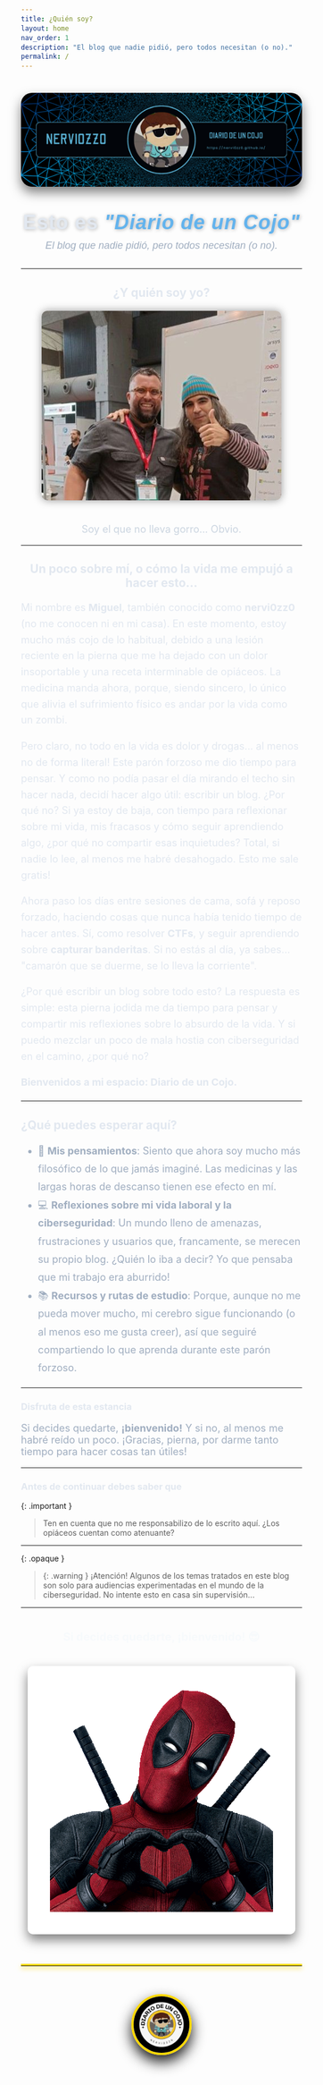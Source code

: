 ```yaml
---
title: ¿Quién soy?
layout: home
nav_order: 1
description: "El blog que nadie pidió, pero todos necesitan (o no)."
permalink: /
---
```


<div style="text-align: center; margin: 40px 0;">
  <img src="/assets/images/NERVI0ZZ0.png" alt="Portada" style="max-width: 100%; height: auto; border-radius: 20px; box-shadow: 0 10px 20px rgba(0, 0, 0, 0.5); transition: transform 0.3s ease-in-out;" onmouseover="this.style.transform='scale(1.05)';" onmouseout="this.style.transform='scale(1)';">
</div>

<div style="text-align: center; margin: 30px 0;">
<h1 style="font-size: 36px; font-weight: 700; color: #E2E8F0; text-shadow: 1px 1px 6px rgba(0,0,0,0.3); margin: 0; font-family: 'Arial', sans-serif; letter-spacing: 1px;">
  Esto es <span style="color: #63B3ED; font-style: italic;">"Diario de un Cojo"</span>
</h1>
<p style="font-size: 18px; color: #A0AEC0; font-family: 'Arial', sans-serif; font-style: italic; margin-top: 10px;">
  El blog que nadie pidió, pero todos necesitan (o no).
</p>
</div>

---

<h2 align="center" style="color: #E2E8F0;">¿Y quién soy yo?</h2>
<div style="text-align: center; margin-top: 20px;">
  <img src="/assets/images/txemita.jpg" alt="Soy el que no lleva gorro... Obvio." style="max-width: 100%; height: auto; border-radius: 10px; box-shadow: 0 0 15px rgba(0,0,0,0.4); margin-bottom: 20px;">
  <p style="font-size: 18px; color: #CBD5E0;">Soy el que no lleva gorro... Obvio.</p>
</div>

---

<h2 align="center" style="color: #E2E8F0;">Un poco sobre mí, o cómo la vida me empujó a hacer esto…</h2>

<p style="color: #E2E8F0; line-height: 1.6; font-size: 18px;">Mi nombre es <strong>Miguel</strong>, también conocido como <strong>nervi0zz0</strong> (no me conocen ni en mi casa). En este momento, estoy mucho más cojo de lo habitual, debido a una lesión reciente en la pierna que me ha dejado con un dolor insoportable y una receta interminable de opiáceos. La medicina manda ahora, porque, siendo sincero, lo único que alivia el sufrimiento físico es andar por la vida como un zombi.</p>

<p style="color: #E2E8F0; line-height: 1.6; font-size: 18px;">Pero claro, no todo en la vida es dolor y drogas... al menos no de forma literal! Este parón forzoso me dio tiempo para pensar. Y como no podía pasar el día mirando el techo sin hacer nada, decidí hacer algo útil: escribir un blog. ¿Por qué no? Si ya estoy de baja, con tiempo para reflexionar sobre mi vida, mis fracasos y cómo seguir aprendiendo algo, ¿por qué no compartir esas inquietudes? Total, si nadie lo lee, al menos me habré desahogado. Esto me sale gratis!</p>

<p style="color: #E2E8F0; line-height: 1.6; font-size: 18px;">Ahora paso los días entre sesiones de cama, sofá y reposo forzado, haciendo cosas que nunca había tenido tiempo de hacer antes. Sí, como resolver <strong>CTFs</strong>, y seguir aprendiendo sobre <strong>capturar banderitas</strong>. Si no estás al día, ya sabes... "camarón que se duerme, se lo lleva la corriente".</p>

<p style="color: #E2E8F0; line-height: 1.6; font-size: 18px;">¿Por qué escribir un blog sobre todo esto? La respuesta es simple: esta pierna jodida me da tiempo para pensar y compartir mis reflexiones sobre lo absurdo de la vida. Y si puedo mezclar un poco de mala hostia con ciberseguridad en el camino, ¿por qué no?</p>

<p style="color: #E2E8F0; line-height: 1.6; font-size: 18px;"><strong>Bienvenidos a mi espacio: Diario de un Cojo.</strong></p>

---

<h2 style="color: #E2E8F0;">¿Qué puedes esperar aquí?</h2>

<ul style="color: #A0AEC0; font-size: 18px; line-height: 1.8;">
  <li>🧠 <strong>Mis pensamientos</strong>: Siento que ahora soy mucho más filosófico de lo que jamás imaginé. Las medicinas y las largas horas de descanso tienen ese efecto en mí.</li>
  <li>💻 <strong>Reflexiones sobre mi vida laboral y la ciberseguridad</strong>: Un mundo lleno de amenazas, frustraciones y usuarios que, francamente, se merecen su propio blog. ¿Quién lo iba a decir? Yo que pensaba que mi trabajo era aburrido!</li>
  <li>📚 <strong>Recursos y rutas de estudio</strong>: Porque, aunque no me pueda mover mucho, mi cerebro sigue funcionando (o al menos eso me gusta creer), así que seguiré compartiendo lo que aprenda durante este parón forzoso.</li>
</ul>

---

<h3 style="color: #E2E8F0;">Disfruta de esta estancia</h3>

<p style="color: #A0AEC0; font-size: 18px;">Si decides quedarte, <strong>¡bienvenido!</strong> Y si no, al menos me habré reído un poco. ¡Gracias, pierna, por darme tanto tiempo para hacer cosas tan útiles!</p>

---

<h3 style="color: #E2E8F0;">Antes de continuar debes saber que</h3>

{: .important }
> Ten en cuenta que no me responsabilizo de lo escrito aquí. ¿Los opiáceos cuentan como atenuante?

---

{: .opaque }
> {: .warning }
> ¡Atención! Algunos de los temas tratados en este blog son solo para audiencias experimentadas en el mundo de la ciberseguridad. No intente esto en casa sin supervisión...

---

<div style="text-align: center; margin-top: 40px;">
  <span style="font-size: 20px; color: #F7FAFC; font-weight: bold;">Si decides quedarte, ¡bienvenido! 😎</span>
</div>

<div style="text-align: center; margin-top: 40px;">
  <img src="/assets/images/gif/14Vb.gif" alt="corazones" style="max-width: 100%; height: auto; border-radius: 10px; box-shadow: 0 10px 20px rgba(0, 0, 0, 0.5);">
</div>
<hr style="border: none; border-top: 3px solid #FFD700; margin: 50px 0; box-shadow: 0 4px 8px rgba(255, 215, 0, 0.6);">

<div style="text-align: center; margin: 50px auto;">
  <img src="/assets/images/cojo.png" alt="Firma" style="max-width: 20%; border-radius: 50%; border: 4px solid #FFD700; box-shadow: 0 12px 24px rgba(0, 0, 0, 0.9);">
</div>
